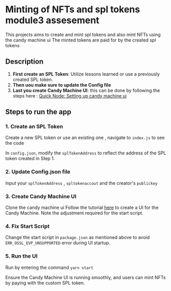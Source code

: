 # Minting of NFTs and spl tokens module3 assesement

This projects aims to create and mint spl tokens and also mint NFTs using the candy machine ui
The minted tokens are paid for by the created spl tokens

## Description
1. **First create an SPL Token**: Utilize lessons learned or use a previously created SPL token.
2. **Then uou make sure to update the Config file**
3. **Last you create Candy Machine UI**: this can be done by following the steps here : [Quick Node: Setting up candy machine ui](https://www.quicknode.com/guides/solana-development/nfts/how-to-deploy-an-nft-collection-on-solana-using-sugar-candy-machine)

## Steps to run the app

### 1. Create an SPL Token

Create a new SPL token or use an existing one , navigate to `index.js` to see the code

In `config.json`, modify the `splTokenAddress` to reflect the address of the SPL token created in Step 1.

### 2. Update Config.json file
Input your `splTokenAddress` , `spltokenaccout` and the creator's `publickey`

### 3. Create Candy Machine UI
Clone the candy machine ui
Follow the tutorial [here](https://www.quicknode.com/guides/solana-development/nfts/how-to-deploy-an-nft-collection-on-solana-using-sugar-candy-machine) to create a UI for the Candy Machine. Note the adjustment required for the start script.


### 4. Fix Start Script

Change the start script in `package.json` as mentioned above to avoid `ERR_OSSL_EVP_UNSUPPORTED` error during UI startup.

### 5. Run the UI
Run by entering the command `yarn start`

Ensure the Candy Machine UI is running smoothly, and users can mint NFTs by paying with the custom SPL token.





